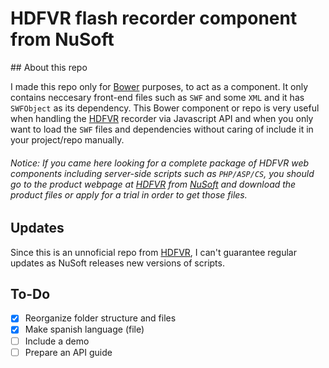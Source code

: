 # HDFVR flash recorder component from NuSoft
## About this repo

I made this repo only for [Bower](http://bower.io) purposes, to act as a component. It only contains neccesary front-end files such as `SWF` and some `XML` and it has `SWFObject` as its dependency. This Bower component or repo is very useful when handling the [HDFVR](http://www.hdfvr.com) recorder via Javascript API and when you only want to load the `SWF` files and dependencies without caring of include it in your project/repo manually.

###### Notice: If you came here looking for a complete package of HDFVR web components including server-side scripts such as `PHP/ASP/CS`, you should go to the product webpage at [HDFVR](http://www.hdfvr.com) from [NuSoft](http://www.nusofthq.com) and download the product files or apply for a trial in order to get those files.

## Updates
Since this is an unnoficial repo from [HDFVR](http://www.hdfvr.com), I can't guarantee regular updates as NuSoft releases new versions of scripts.

## To-Do
* [x] Reorganize folder structure and files
* [x] Make spanish language (file)
* [ ] Include a demo
* [ ] Prepare an API guide